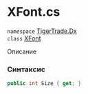 
# XFont.cs
`namespace` [TigerTrade.Dx](../TigerTrade.Dx.md)  
    `class` [XFont](../../XFont.cs.md)

Описание

### Синтаксис
```csharp
public int Size { get; }
```

